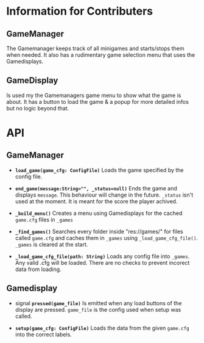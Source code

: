 # Information for Contributers

## GameManager
The Gamemanager keeps track of all minigames and starts/stops them when needed.
It also has a rudimentary game selection menu that uses the Gamedisplays.

## GameDisplay
Is used my the Gamemanagers game menu to show what the game is about.
It has a button to load the game & a popup for more detailed infos but no logic beyond that.


# API
## GameManager

* **`load_game(game_cfg: ConfigFile)`**
    Loads the game specified by the config file.

* **`end_game(message:String="", _status=null)`**
    Ends the game and displays `message`. This behaviour will change in the future.
    `_status` isn't used at the moment. It is meant for the score the player achived.

* **`_build_menu()`**
    Creates a menu using Gamedisplays for the cached `game.cfg` files in `_games`

* **`_find_games()`** 
    Searches every folder inside "res://games/" for files called `game.cfg` and caches them in `_games` using `_load_game_cfg_file()`.
    `_games` is cleared at the start.

* **`_load_game_cfg_file(path: String)`**
    Loads any config file into `_games`.
    Any valid .cfg will be loaded. There are no checks to prevent incorect data from loading.

## Gamedisplay
* signal **`pressed(game_file)`**
    Is emitted when any load buttons of the display are pressed.
    `game_file` is the config used when setup was called.

* **`setup(game_cfg: ConfigFile)`**
    Loads the data from the given `game.cfg` into the correct labels.
